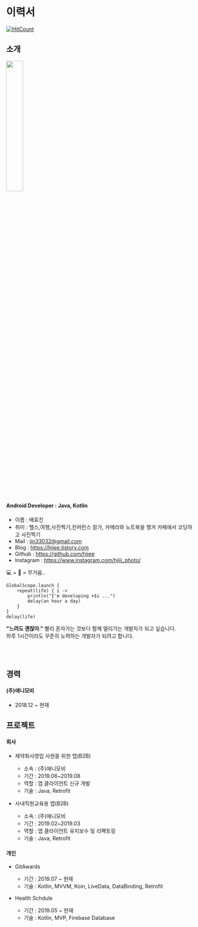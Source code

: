 # 이력서
[![HitCount](http://hits.dwyl.io/hjiee/RESUME.svg)](http://hits.dwyl.io/hjiee/RESUME)

## 소개  
<img src="https://user-images.githubusercontent.com/39892463/63606651-83d19080-c60b-11e9-8186-5ee0545fd841.jpg" width="30%"></img>


#### Android Developer : Java, Kotlin
- 이름    : 배효진  
- 취미    : 헬스,여행,사진찍기,컨퍼런스 참가, 카메라와 노트북을 챙겨 카페에서 코딩하고 사진찍기
- Mail   : jin33032@gmail.com
- Blog   : https://hjiee.tistory.com
- Github : https://github.com/hjiee
- Instagram : https://www.instagram.com/hjiii_photo/  

💻 + 📸 = 무거움..
 
```  
GlobalScope.launch {
    repeat(life) { i ->
        println("I'm developing +$i ...")
        delay(an hour a day)
    }
}
delay(life)
```

**"느려도 괜찮아."**  빨리 혼자가는 것보다 함께 멀리가는 개발자가 되고 싶습니다.  
하루 1시간이라도 꾸준히 노력하는 개발자가 되려고 합니다.  

<br></br>

## 경력
#### (주)애니모비
 - 2018.12 ~ 현재

## 프로젝트
#### 회사
- 제약회사영업 사원을 위한 앱(B2B)
  - 소속 : (주)애니모비
  - 기간 : 2019.06~2019.08
  - 역할 : 앱 클라이언트 신규 개발
  - 기술 : Java, Retrofit

- 사내직원교육용 앱(B2B)
  - 소속 : (주)애니모비
  - 기간 : 2019.02~2019.03
  - 역할 : 앱 클라이언트 유지보수 및 리팩토링
  - 기술 : Java, Retrofit

  
#### 개인
- GitAwards   
  - 기간 : 2019.07 ~ 현재
  - 기술 :  Kotlin, MVVM, Koin, LiveData, DataBinding, Retrofit
  
- Health Schdule
  - 기간 : 2019.05 ~ 현재
  - 기술 : Kotlin, MVP, Firebase Database
  
  
  
  
  
